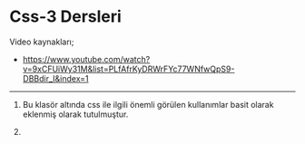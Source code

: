 # Css-3 Dersleri

Video kaynakları;

* https://www.youtube.com/watch?v=9xCFUiWy31M&list=PLfAfrKyDRWrFYc77WNfwQpS9-DBBdir_I&index=1

------

1. Bu klasör altında css ile ilgili önemli görülen kullanımlar basit olarak eklenmiş olarak tutulmuştur.

1. 

